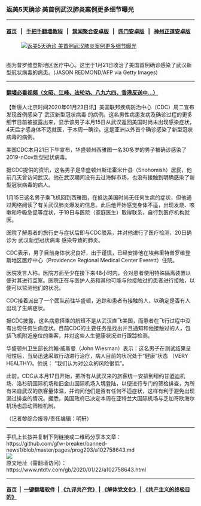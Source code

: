 ### 返美5天确诊 美首例武汉肺炎案例更多细节曝光
------------------------

#### [首页](https://github.com/gfw-breaker/banned-news1/blob/master/README.md) &nbsp;&nbsp;|&nbsp;&nbsp; [手把手翻墙教程](https://github.com/gfw-breaker/guides/wiki) &nbsp;&nbsp;|&nbsp;&nbsp; [禁闻聚合安卓版](https://github.com/gfw-breaker/bn-android) &nbsp;&nbsp;|&nbsp;&nbsp; [网门安卓版](https://github.com/oGate2/oGate) &nbsp;&nbsp;|&nbsp;&nbsp; [神州正道安卓版](https://github.com/SzzdOgate/update) 



<div><div class="featured_image">
 <a href="https://i.ntdtv.com/assets/uploads/2020/01/GettyImages-1195220621.jpg" target="_blank">
  <figure>
   <img alt="返美5天确诊 美首例武汉肺炎案例更多细节曝光" src="https://i.ntdtv.com/assets/uploads/2020/01/GettyImages-1195220621-800x450.jpg"/>
  </figure><br/>
 </a>
 <span class="caption">
  图为普罗维登斯地区医疗中心。这里于1月21日收治了美国首例确诊感染了武汉新型冠状病毒的病患。(JASON REDMOND/AFP via Getty Images)
 </span>
</div>
</div><hr/>

#### [翻墙必看视频（文昭、江峰、法轮功、八九六四、香港反送中...）](http://167.172.214.107/home.html)

<div><div class="post_content" itemprop="articleBody">
 <p>
  【新唐人北京时间2020年01月23日讯】美国联邦疾病防治中心（CDC）周二宣布发现首例感染了
  <ok href="https://www.ntdtv.com/gb/武汉新型冠状病毒.htm">
   武汉新型冠状病毒
  </ok>
  的病例。这名男性病患发病及确诊过程的更多细节日前被披露出来，显示该男子本月15日从武汉返回美国时尚未出现感染症状，4天后才感身体不适就医，于本周一确诊。这是亚洲以外首个确诊感染了新型冠状病毒的病例。
 </p>
 <p>
  美国CDC本月21日下午宣布，华盛顿州西雅图一名30多岁的男子被确诊感染了2019-nCov新型冠状病毒。
 </p>
 <p>
  据CDC提供的资讯，这名男子是华盛顿州斯诺霍米什县（Snohomish）居民，他前几天曾访问武汉。他在武汉期间没有去过海鲜市场，也没有接触到明确感染了新型冠状病毒的病人。
 </p>
 <p>
  1月15日这名男子乘飞机回到西雅图，在抵达美国时尚无任何生病的症状，但他通过网络阅读了有关武汉肺炎爆发的信息。此后他开始感觉身体不适，出现发烧、咳嗽和呼吸急促等症状，于19日与医院（家庭医生）取得联系，自行到医疗机构就医。
 </p>
 <p>
  医院了解患者的旅行史与症状后即与CDC联系，并对他进行了医疗检测，20日确诊为
  <ok href="https://www.ntdtv.com/gb/武汉新型冠状病毒.htm">
   武汉新型冠状病毒
  </ok>
  感染导致的肺炎。
 </p>
 <p>
  CDC表示，男子目前身体状况良好，出于谨慎，已经安排他在埃弗里特普罗维登斯地区医疗中心（Providence Regional Medical Center Everett）住院。
 </p>
 <p>
  医院发言人称，医院方面至少在接下来48小时内，会对患者使用特殊隔离装置以便对其进行监察。医院正在与医护人员和其他可能与他接触过的患者进行接触，以便可以监测他们的状况。
 </p>
 <p>
  CDC接着派出了一个团队前往华盛顿，追踪和患者有接触的人，以确定是否有人出现了生病症状。
 </p>
 <p>
  据CDC披露，这名病患搭乘的航班不是从武汉直飞美国，而患者在飞行过程中没有出现任何生病症状。目前CDC的主要任务是找出并且通知和他接触过的人，包括飞机附近座位的乘客，并对这些人生健康状况进行跟踪检测。
 </p>
 <p>
  华盛顿州卫生部长约翰‧威斯曼（John Wiesman）表示：这名男子在测试结果呈阳性后，当局迅速采取行动进行治疗，病人目前的状况处于“健康”状态 （VERY HEALTHY)。他说： “我们认为对公众的风险很低”。
 </p>
 <p>
  此前，CDC从本月17日开始，把所有从武汉来的旅客统一安排到纽约甘迺迪机场、洛杉矶国际机场和旧金山国际机场入境登陆，以便进行专门的筛检排查，为所有来自武汉的旅客量体温，并询问他们是否有任何不适症状，这样有利于避免出现漏过排查的情况。据悉，美国政府已决定本周在亚特兰大国际机场与芝加哥欧海尔机场也启动筛检机制。
 </p>
 <p>
  （记者黎综合报导/责任编辑：明轩）
 </p>
 <div class="single_ad">
 </div>
</div>
</div>
<hr/>
手机上长按并复制下列链接或二维码分享本文章：<br/>
https://github.com/gfw-breaker/banned-news1/blob/master/pages/prog203/a102758643.md <br/>
<a href='https://github.com/gfw-breaker/banned-news1/blob/master/pages/prog203/a102758643.md'><img src='https://github.com/gfw-breaker/banned-news1/blob/master/pages/prog203/a102758643.md.png'/></a> <br/>
原文地址（需翻墙访问）：https://www.ntdtv.com/gb/2020/01/22/a102758643.html


------------------------
#### [首页](https://github.com/gfw-breaker/banned-news1/blob/master/README.md) &nbsp;|&nbsp; [一键翻墙软件](https://github.com/gfw-breaker/nogfw/blob/master/README.md) &nbsp;| [《九评共产党》](https://github.com/gfw-breaker/9ping.md/blob/master/README.md#九评之一评共产党是什么) | [《解体党文化》](https://github.com/gfw-breaker/jtdwh.md/blob/master/README.md) | [《共产主义的终极目的》](https://github.com/gfw-breaker/gczydzjmd.md/blob/master/README.md)


<img src='http://gfw-breaker.win/banned-news/pages/prog203/a102758643.md' width='0px' height='0px'/>